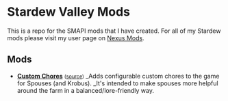 # Stardew Valley Mods

This is a repo for the SMAPI mods that I have created. For all of my Stardew mods please visit my user page on [Nexus Mods](https://www.nexusmods.com/stardewvalley/users/1643034?tab=user+files).

## Mods

* **[Custom Chores](https://www.nexusmods.com/stardewvalley/mods/5175)** <small>([source](./CustomChores))</small>
 _Adds configurable custom chores to the game for Spouses (and Krobus).
 _It's intended to make spouses more helpful around the farm in a balanced/lore-friendly way.
